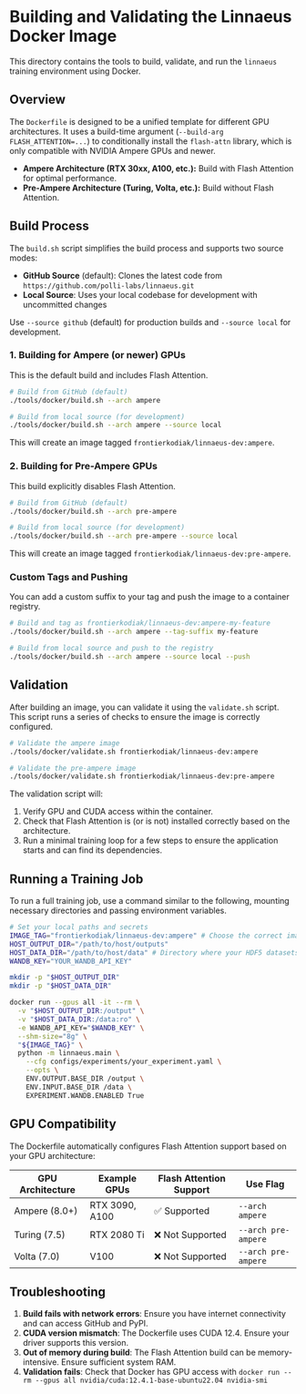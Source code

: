 # Building and Validating the Linnaeus Docker Image

This directory contains the tools to build, validate, and run the `linnaeus` training environment using Docker.

## Overview

The `Dockerfile` is designed to be a unified template for different GPU architectures. It uses a build-time argument (`--build-arg FLASH_ATTENTION=...`) to conditionally install the `flash-attn` library, which is only compatible with NVIDIA Ampere GPUs and newer.

- **Ampere Architecture (RTX 30xx, A100, etc.):** Build with Flash Attention for optimal performance.
- **Pre-Ampere Architecture (Turing, Volta, etc.):** Build without Flash Attention.

## Build Process

The `build.sh` script simplifies the build process and supports two source modes:

- **GitHub Source** (default): Clones the latest code from `https://github.com/polli-labs/linnaeus.git`
- **Local Source**: Uses your local codebase for development with uncommitted changes

Use `--source github` (default) for production builds and `--source local` for development.

### 1. Building for Ampere (or newer) GPUs

This is the default build and includes Flash Attention.

```bash
# Build from GitHub (default)
./tools/docker/build.sh --arch ampere

# Build from local source (for development)
./tools/docker/build.sh --arch ampere --source local
```
This will create an image tagged `frontierkodiak/linnaeus-dev:ampere`.

### 2. Building for Pre-Ampere GPUs

This build explicitly disables Flash Attention.

```bash
# Build from GitHub (default)
./tools/docker/build.sh --arch pre-ampere

# Build from local source (for development)
./tools/docker/build.sh --arch pre-ampere --source local
```
This will create an image tagged `frontierkodiak/linnaeus-dev:pre-ampere`.

### Custom Tags and Pushing

You can add a custom suffix to your tag and push the image to a container registry.

```bash
# Build and tag as frontierkodiak/linnaeus-dev:ampere-my-feature
./tools/docker/build.sh --arch ampere --tag-suffix my-feature

# Build from local source and push to the registry
./tools/docker/build.sh --arch ampere --source local --push
```

## Validation

After building an image, you can validate it using the `validate.sh` script. This script runs a series of checks to ensure the image is correctly configured.

```bash
# Validate the ampere image
./tools/docker/validate.sh frontierkodiak/linnaeus-dev:ampere

# Validate the pre-ampere image
./tools/docker/validate.sh frontierkodiak/linnaeus-dev:pre-ampere
```
The validation script will:
1. Verify GPU and CUDA access within the container.
2. Check that Flash Attention is (or is not) installed correctly based on the architecture.
3. Run a minimal training loop for a few steps to ensure the application starts and can find its dependencies.

## Running a Training Job

To run a full training job, use a command similar to the following, mounting necessary directories and passing environment variables.

```bash
# Set your local paths and secrets
IMAGE_TAG="frontierkodiak/linnaeus-dev:ampere" # Choose the correct image
HOST_OUTPUT_DIR="/path/to/host/outputs"
HOST_DATA_DIR="/path/to/host/data" # Directory where your HDF5 datasets are
WANDB_KEY="YOUR_WANDB_API_KEY"

mkdir -p "$HOST_OUTPUT_DIR"
mkdir -p "$HOST_DATA_DIR"

docker run --gpus all -it --rm \
  -v "$HOST_OUTPUT_DIR:/output" \
  -v "$HOST_DATA_DIR:/data:ro" \
  -e WANDB_API_KEY="$WANDB_KEY" \
  --shm-size="8g" \
  "${IMAGE_TAG}" \
  python -m linnaeus.main \
    --cfg configs/experiments/your_experiment.yaml \
    --opts \
    ENV.OUTPUT.BASE_DIR /output \
    ENV.INPUT.BASE_DIR /data \
    EXPERIMENT.WANDB.ENABLED True
```

## GPU Compatibility

The Dockerfile automatically configures Flash Attention support based on your GPU architecture:

| GPU Architecture | Example GPUs | Flash Attention Support | Use Flag |
|-----------------|--------------|------------------------|----------|
| Ampere (8.0+) | RTX 3090, A100 | ✅ Supported | `--arch ampere` |
| Turing (7.5) | RTX 2080 Ti | ❌ Not Supported | `--arch pre-ampere` |
| Volta (7.0) | V100 | ❌ Not Supported | `--arch pre-ampere` |

## Troubleshooting

1. **Build fails with network errors**: Ensure you have internet connectivity and can access GitHub and PyPI.
2. **CUDA version mismatch**: The Dockerfile uses CUDA 12.4. Ensure your driver supports this version.
3. **Out of memory during build**: The Flash Attention build can be memory-intensive. Ensure sufficient system RAM.
4. **Validation fails**: Check that Docker has GPU access with `docker run --rm --gpus all nvidia/cuda:12.4.1-base-ubuntu22.04 nvidia-smi`